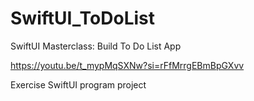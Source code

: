 # SwiftUI_ToDoList

SwiftUI Masterclass: Build To Do List App

https://youtu.be/t_mypMqSXNw?si=rFfMrrgEBmBpGXvv

Exercise SwiftUI program project

